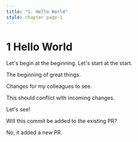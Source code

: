 ```yaml
---
title: "1. Hello World"
style: chapter page-1
---
```


# **1** Hello World

Let's begin at the beginning. Let's start at the start.

The beginning of great things.

Changes for my colleagues to see.

This should conflict with incoming changes.

Let's see!

Will this commit be added to the existing PR?

No, it added a new PR.
